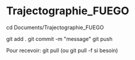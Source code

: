 # Trajectographie_FUEGO

cd Documents/Trajectographie_FUEGO

git add .
git commit -m "message"
git push

Pour recevoir: git pull (ou git pull -f si besoin)